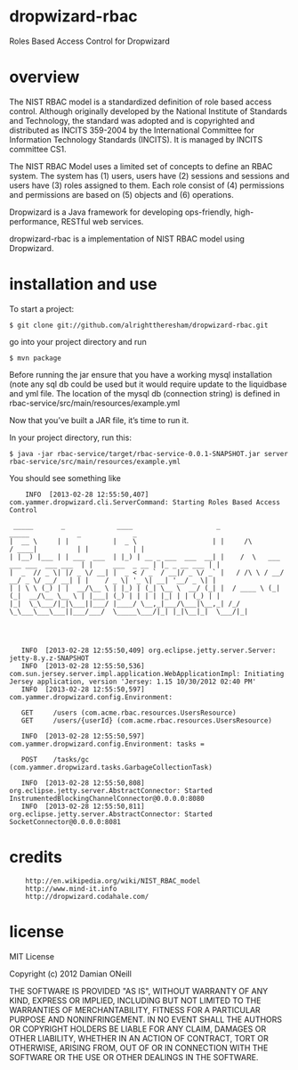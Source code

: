 dropwizard-rbac
===============

Roles Based Access Control for Dropwizard

overview
========

The NIST RBAC model is a standardized definition of role based access control. Although originally developed by the National Institute of Standards and Technology, the standard was adopted and is copyrighted and distributed as INCITS 359-2004 by the International Committee for Information Technology Standards (INCITS). It is managed by INCITS committee CS1.

The NIST RBAC Model uses a limited set of concepts to define an RBAC system. The system has (1) users, users have (2) sessions and sessions and users have (3) roles assigned to them. Each role consist of (4) permissions and permissions are based on (5) objects and (6) operations.


Dropwizard is a Java framework for developing ops-friendly, high-performance, RESTful web services.

dropwizard-rbac is a implementation of NIST RBAC model using Dropwizard.


installation and use
========

To start a project:

    $ git clone git://github.com/alrighttheresham/dropwizard-rbac.git 

go into your project directory and run 

    $ mvn package     

Before running the jar ensure that you have a working mysql installation (note any sql db could be used but it would require update to the liquidbase and yml file.  The location of the mysql db (connection string) is defined in  rbac-service/src/main/resources/example.yml 

Now that you’ve built a JAR file, it’s time to run it.

In your project directory, run this:

    $ java -jar rbac-service/target/rbac-service-0.0.1-SNAPSHOT.jar server rbac-service/src/main/resources/example.yml


You should see something like 

        INFO  [2013-02-28 12:55:50,407] com.yammer.dropwizard.cli.ServerCommand: Starting Roles Based Access Control

	 _____       _             ____                     _                                    _____            _             _ 
	|  __ \     | |           |  _ \                   | |     /\                           / ____|          | |           | |
	| |__) |___ | | ___  ___  | |_) | __ _ ___  ___  __| |    /  \   ___ ___ ___  ___ ___  | |     ___  _ __ | |_ _ __ ___ | |
	|  _  // _ \| |/ _ \/ __| |  _ < / _` / __|/ _ \/ _` |   / /\ \ / __/ __/ _ \/ __/ __| | |    / _ \| '_ \| __| '__/ _ \| |
	| | \ \ (_) | |  __/\__ \ | |_) | (_| \__ \  __/ (_| |  / ____ \ (_| (_|  __/\__ \__ \ | |___| (_) | | | | |_| | | (_) | |
	|_|  \_\___/|_|\___||___/ |____/ \__,_|___/\___|\__,_| /_/    \_\___\___\___||___/___/  \_____\___/|_| |_|\__|_|  \___/|_|




       INFO  [2013-02-28 12:55:50,409] org.eclipse.jetty.server.Server: jetty-8.y.z-SNAPSHOT
       INFO  [2013-02-28 12:55:50,536] com.sun.jersey.server.impl.application.WebApplicationImpl: Initiating Jersey application, version 'Jersey: 1.15 10/30/2012 02:40 PM'
       INFO  [2013-02-28 12:55:50,597] com.yammer.dropwizard.config.Environment: 

	   GET     /users (com.acme.rbac.resources.UsersResource)
	   GET     /users/{userId} (com.acme.rbac.resources.UsersResource)

       INFO  [2013-02-28 12:55:50,597] com.yammer.dropwizard.config.Environment: tasks = 

	   POST    /tasks/gc (com.yammer.dropwizard.tasks.GarbageCollectionTask)

       INFO  [2013-02-28 12:55:50,808] org.eclipse.jetty.server.AbstractConnector: Started InstrumentedBlockingChannelConnector@0.0.0.0:8080
       INFO  [2013-02-28 12:55:50,811] org.eclipse.jetty.server.AbstractConnector: Started SocketConnector@0.0.0.0:8081

credits
=======

        http://en.wikipedia.org/wiki/NIST_RBAC_model
        http://www.mind-it.info
        http://dropwizard.codahale.com/


license 
========

MIT License

Copyright (c) 2012 Damian ONeill

THE SOFTWARE IS PROVIDED "AS IS", WITHOUT WARRANTY OF ANY KIND,
EXPRESS OR IMPLIED, INCLUDING BUT NOT LIMITED TO THE WARRANTIES OF
MERCHANTABILITY, FITNESS FOR A PARTICULAR PURPOSE AND
NONINFRINGEMENT. IN NO EVENT SHALL THE AUTHORS OR COPYRIGHT HOLDERS BE LIABLE FOR ANY CLAIM, DAMAGES OR OTHER LIABILITY, WHETHER IN AN ACTION OF CONTRACT, TORT OR OTHERWISE, ARISING FROM, OUT OF OR IN CONNECTION WITH THE SOFTWARE OR THE USE OR OTHER DEALINGS IN THE SOFTWARE.